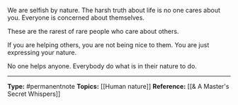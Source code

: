 We are selfish by nature. The harsh truth about life is no one cares about you. Everyone is concerned about themselves. 

These are the rarest of rare people who care about others. 

If you are helping others, you are not being nice to them. You are just expressing your nature. 

No one helps anyone. Everybody do what is in their nature to do. 


----
**Type:** #permanentnote 
**Topics:** [[Human nature]]
**Reference:** [[& A Master's Secret Whispers]]

